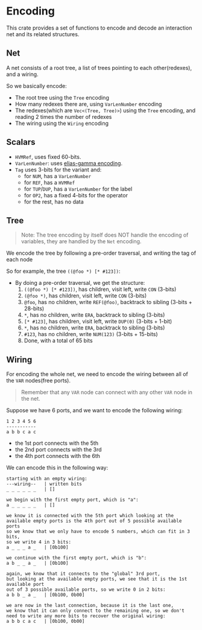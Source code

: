 # Encoding

This crate provides a set of functions to encode and decode an interaction net and its related structures.

## Net

A net consists of a root tree, a list of trees pointing to each other(redexes), and a wiring.

So we basically encode:
- The root tree using the `Tree` encoding
- How many redexes there are, using `VarLenNumber` encoding
- The redexes(which are `Vec<(Tree, Tree)>`) using the `Tree` encoding, and reading 2 times the number of redexes
- The wiring using the `Wiring` encoding

## Scalars

- `HVMRef`, uses fixed 60-bits.
- `VarLenNumber`: uses [elias-gamma encoding](https://en.wikipedia.org/wiki/Elias_gamma_coding).
- `Tag` uses 3-bits for the variant and:
  - for `NUM`, has a `VarLenNumber`
  - for `REF`, has a `HVMRef`
  - for `TUP`/`DUP`, has a `VarLenNumber` for the label
  - for `OP2`, has a fixed 4-bits for the operator
  - for the rest, has no data

## Tree

> Note: The tree encoding by itself does NOT handle the encoding of variables, they are handled by the `Net` encoding.

We encode the tree by following a pre-order traversal, and writing the tag of each node

So for example, the tree `((@foo *) [* #123])`:
- By doing a pre-order traversal, we get the structure:
  1. `((@foo *) [* #123])`, has children, visit left, write `CON` (3-bits)
  2. `(@foo *)`, has children, visit left, write `CON` (3-bits)
  3. `@foo`, has no children, write `REF(@foo)`, backtrack to sibling (3-bits + 28-bits)
  4. `*`, has no children, write `ERA`, backtrack to sibling (3-bits)
  5. `[* #123]`, has children, visit left, write `DUP(0)` (3-bits + 1-bit)
  6. `*`, has no children, write `ERA`, backtrack to sibling (3-bits)
  7. `#123`, has no children, write `NUM(123)` (3-bits + 15-bits)
  8. Done, with a total of 65 bits

## Wiring

For encoding the whole net, we need to encode the wiring between all of the `VAR` nodes(free ports).

> Remember that any `VAR` node can connect with any other `VAR` node in the net.

Suppose we have 6 ports, and we want to encode the following wiring:

```text
1 2 3 4 5 6
-----------
a b b c a c
```

- the 1st port connects with the 5th
- the 2nd port connects with the 3rd
- the 4th port connects with the 6th

We can encode this in the following way:

```text
starting with an empty wiring:
---wiring--   | written bits
_ _ _ _ _ _   | []

we begin with the first empty port, which is "a":
a _ _ _ _ _   | []

we know it is connected with the 5th port which looking at the
available empty ports is the 4th port out of 5 possible available ports
so we know that we only have to encode 5 numbers, which can fit in 3 bits,
so we write 4 in 3 bits:
a _ _ _ a _   | [0b100]

we continue with the first empty port, which is "b":
a b _ _ a _   | [0b100]

again, we know that it connects to the "global" 3rd port,
but looking at the available empty ports, we see that it is the 1st available port
out of 3 possible available ports, so we write 0 in 2 bits:
a b b _ a _   | [0b100, 0b00]

we are now in the last connection, because it is the last one,
we know that it can only connect to the remaining one, so we don't
need to write any more bits to recover the original wiring:
a b b c a c   | [0b100, 0b00]
```
